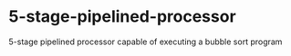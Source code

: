 # 5-stage-pipelined-processor
5-stage pipelined processor capable of executing a bubble sort program
